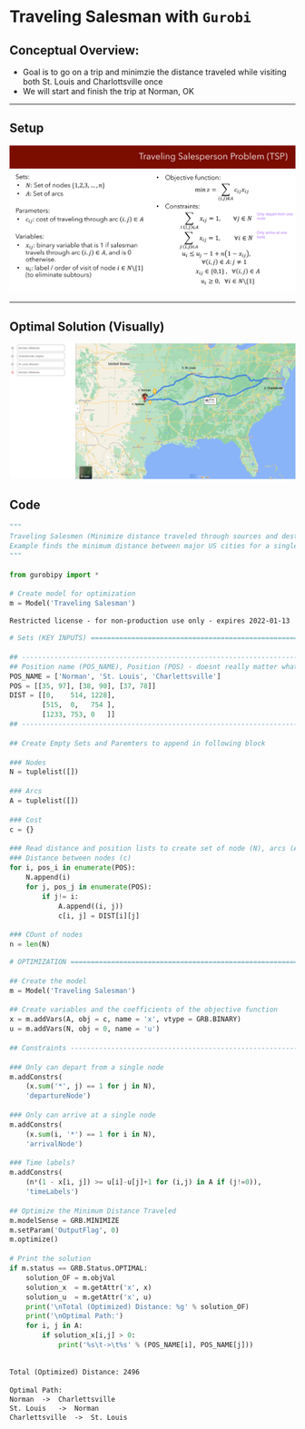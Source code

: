 # Traveling Salesman with `Gurobi`

## Conceptual Overview:
* Goal is to go on a trip and minimzie the distance traveled while visiting both St. Louis and Charlottsville once
* We will start and finish the trip at Norman, OK 
 
--- 
 
## Setup
<img src ="Images\setup.png">

--- 

## Optimal Solution (Visually)
<img src ="Images\opt.png">
 
<br>

## Code

```python
"""
Traveling Salesmen (Minimize distance traveled through sources and destinations)
Example finds the minimum distance between major US cities for a single route
"""

from gurobipy import *

# Create model for optimization
m = Model('Traveling Salesman')

```

    Restricted license - for non-production use only - expires 2022-01-13
    


```python
# Sets (KEY INPUTS) ===========================================================

## ---------------------------------------------------------------------------
## Position name (POS_NAME), Position (POS) - doesnt really matter what is in this, and Distance Matrix (DIST)
POS_NAME = ['Norman', 'St. Louis', 'Charlettsville']
POS = [[35, 97], [38, 90], [37, 78]]
DIST = [[0,    514, 1228], 
        [515,  0,   754 ], 
        [1233, 753, 0   ]]
## ---------------------------------------------------------------------------

## Create Empty Sets and Paremters to append in following block 

### Nodes
N = tuplelist([])

### Arcs
A = tuplelist([])

### Cost
c = {}

### Read distance and position lists to create set of node (N), arcs (A), and
### Distance between nodes (c)
for i, pos_i in enumerate(POS):
    N.append(i)
    for j, pos_j in enumerate(POS):
        if j!= i:
            A.append((i, j))
            c[i, j] = DIST[i][j]
            
### COunt of nodes
n = len(N)

```


```python
# OPTIMIZATION ================================================================

## Create the model
m = Model('Traveling Salesman')

## Create variables and the coefficients of the objective function
x = m.addVars(A, obj = c, name = 'x', vtype = GRB.BINARY)
u = m.addVars(N, obj = 0, name = 'u')

## Constraints ---------------------------------------------------------------

### Only can depart from a single node
m.addConstrs(
    (x.sum('*', j) == 1 for j in N),
    'departureNode')

### Only can arrive at a single node
m.addConstrs(
    (x.sum(i, '*') == 1 for i in N),
    'arrivalNode')

### Time labels?
m.addConstrs(
    (n*(1 - x[i, j]) >= u[i]-u[j]+1 for (i,j) in A if (j!=0)),
    'timeLabels')

## Optimize the Minimum Distance Traveled
m.modelSense = GRB.MINIMIZE
m.setParam('OutputFlag', 0)
m.optimize()

# Print the solution
if m.status == GRB.Status.OPTIMAL:
    solution_OF = m.objVal
    solution_x  = m.getAttr('x', x) 
    solution_u  = m.getAttr('x', u)
    print('\nTotal (Optimized) Distance: %g' % solution_OF)
    print('\nOptimal Path:')
    for i, j in A:
        if solution_x[i,j] > 0:
            print('%s\t->\t%s' % (POS_NAME[i], POS_NAME[j]))
            
```

    
    Total (Optimized) Distance: 2496
    
    Optimal Path:
    Norman	->	Charlettsville
    St. Louis	->	Norman
    Charlettsville	->	St. Louis
    
